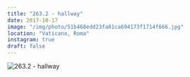 ```yaml
---
title: "263.2 - hallway"
date: 2017-10-17
image: "/img/photo/51b468edd23fa81ca694173f1714f666.jpg"
location: "Vaticano, Roma"
instagram: true
draft: false
---
```


![263.2 - hallway](/img/photo/51b468edd23fa81ca694173f1714f666.jpg)
